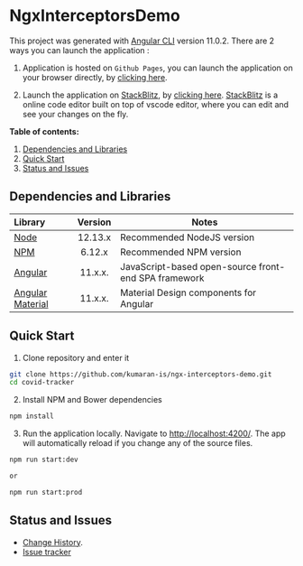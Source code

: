 # NgxInterceptorsDemo

This project was generated with [Angular CLI](https://github.com/angular/angular-cli) version 11.0.2.
There are 2 ways you can launch the application :

1. Application is hosted on `Github Pages`, you can launch the application on your browser directly, by [clicking here](https://kumaran-is.github.io/ngx-interceptors-demo).

2. Launch the application on [StackBlitz](https://stackblitz.com/), by [clicking here](https://stackblitz.com/github/kumaran-is/ngx-interceptors-demo). [StackBlitz](https://stackblitz.com/) is a online code editor built on top of vscode editor, where you can edit and see your changes on the fly.

**Table of contents:**

1. [Dependencies and Libraries](#dependencies-and-libraries)
2. [Quick Start](#quick-start)
3. [Status and Issues](#status-and-issues)

## Dependencies and Libraries

Library | Version | Notes
:-------|:--------:|-------
[Node](https://nodejs.org/) | 12.13.x | Recommended NodeJS version
[NPM](https://nodejs.org/) | 6.12.x | Recommended NPM version
[Angular](https://angularjs.org/) | 11.x.x. | JavaScript-based open-source front-end SPA framework
[Angular Material](https://material.angular.io/) | 11.x.x. | Material Design components for Angular
## Quick Start

1. Clone repository and enter it

  ```bash
  git clone https://github.com/kumaran-is/ngx-interceptors-demo.git
  cd covid-tracker
  ```

2. Install NPM and Bower dependencies

  ```bash
  npm install
  ```

3. Run the application locally. Navigate to <http://localhost:4200/>. The app will automatically reload if you change any of the source files.

  ```bash
 npm run start:dev
 
 or

 npm run start:prod
  ```

## Status and Issues

* [Change History](./CHANGELOG.md).
* [Issue tracker](https://github.com/kumaran-is/ngx-interceptors-demo/issues?state=open)
